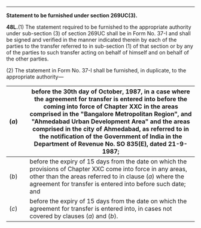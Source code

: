 ****  
  
**Statement to be furnished under section 269UC(3).**

**48L.**(1) The statement required to be furnished to the appropriate authority under sub-section (3) of section 269UC shall be in Form No. 37-I and shall be signed and verified in the manner indicated therein by each of the parties to the transfer referred to in sub-section (1) of that section or by any of the parties to such transfer acting on behalf of himself and on behalf of the other parties.

(2) The statement in Form No. 37-I shall be furnished, in duplicate, to the appropriate authority—

(_a_)|  | before the 30th day of October, 1987, in a case where the agreement for transfer is entered into before the coming into force of Chapter XXC in the areas comprised in the "Bangalore Metropolitan Region", and "Ahmedabad Urban Development Area" and the areas comprised in the city of Ahmedabad, as referred to in the notification of the Government of India in the Department of Revenue No. SO 835(E), dated 21-9-1987;  
---|---|---  
(_b_)|  | before the expiry of 15 days from the date on which the provisions of Chapter XXC come into force in any areas, other than the areas referred to in clause (_a_) where the agreement for transfer is entered into before such date; and  
(_c_)|  | before the expiry of 15 days from the date on which the agreement for transfer is entered into, in cases not covered by clauses (_a_) and (_b_).
